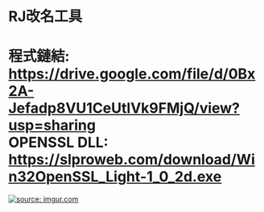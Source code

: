 ﻿RJ改名工具
=====
程式鏈結:</br>
https://drive.google.com/file/d/0Bx2A-Jefadp8VU1CeUtlVk9FMjQ/view?usp=sharing</br>
OPENSSL DLL:</br>
https://slproweb.com/download/Win32OpenSSL_Light-1_0_2d.exe</br>
=====
<a href="http://imgur.com/o5nAtZi"><img src="http://i.imgur.com/o5nAtZi.png" title="source: imgur.com" /></a>